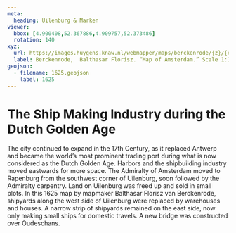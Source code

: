 ```yaml
---
meta:
  heading: Uilenburg & Marken
viewer:
  bbox: [4.900408,52.367886,4.909757,52.373486]
  rotation: 140
xyz:
  url: https://images.huygens.knaw.nl/webmapper/maps/berckenrode/{z}/{x}/{y}.png
  label: Berckenrode,  Balthasar Florisz. “Map of Amsterdam.” Scale 1:1,950. Stadsarchief Amsterdam. Published by Philips Molenvliet, 1625. Orientation; south-southwest above. The map demonstrates that the shipbuilding industry populated the islands of Uilenburg and Marken. 
geojson:
  - filename: 1625.geojson
    label: 1625
---
```

# The Ship Making Industry during the Dutch Golden Age
The city continued to expand in the 17th Century, as it replaced Antwerp and became the world’s most prominent trading port during what is now considered as the Dutch Golden Age. Harbors and the shipbuilding industry moved eastwards for more space. The Admiralty of Amsterdam moved to Rapenburg from the southwest corner of Uilenburg, soon followed by the Admiralty carpentry. Land on Uilenburg was freed up and sold in small plots. In this 1625 map by mapmaker Balthasar Florisz van Berckenrode, shipyards along the west side of Uilenburg were replaced by warehouses and houses. A narrow strip of shipyards remained on the east side, now only making small ships for domestic travels. A new bridge was constructed over Oudeschans. 
